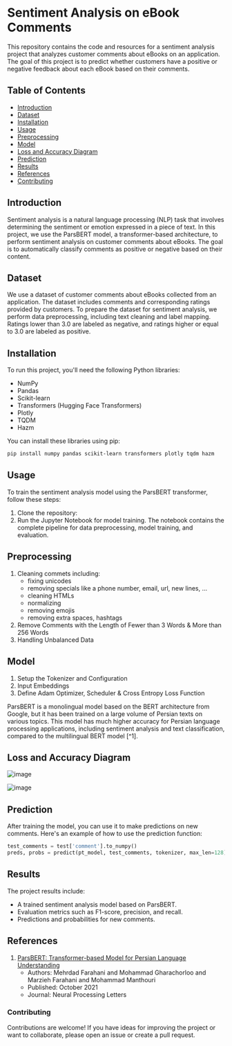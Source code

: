 # Sentiment Analysis on eBook Comments

This repository contains the code and resources for a sentiment analysis project that analyzes customer comments about eBooks on an application. The goal of this project is to predict whether customers have a positive or negative feedback about each eBook based on their comments.

## Table of Contents
- [Introduction](#introduction)
- [Dataset](#dataset)
- [Installation](#installation)
- [Usage](#usage)
- [Preprocessing](#preprocessing)
- [Model](#model)
- [Loss and Accuracy Diagram](#loss-and-accuracy-diagram)
- [Prediction](#prediction)
- [Results](#results)
- [References](#references)
- [Contributing](#contributing)

  
## Introduction

Sentiment analysis is a natural language processing (NLP) task that involves determining the sentiment or emotion expressed in a piece of text. In this project, we use the ParsBERT model, a transformer-based architecture, to perform sentiment analysis on customer comments about eBooks. The goal is to automatically classify comments as positive or negative based on their content.

## Dataset

We use a dataset of customer comments about eBooks collected from an application. The dataset includes comments and corresponding ratings provided by customers. To prepare the dataset for sentiment analysis, we perform data preprocessing, including text cleaning and label mapping. Ratings lower than 3.0 are labeled as negative, and ratings higher or equal to 3.0 are labeled as positive.

## Installation

To run this project, you'll need the following Python libraries:

- NumPy
- Pandas
- Scikit-learn
- Transformers (Hugging Face Transformers)
- Plotly
- TQDM
- Hazm

You can install these libraries using pip:

```bash
pip install numpy pandas scikit-learn transformers plotly tqdm hazm
```

## Usage

To train the sentiment analysis model using the ParsBERT transformer, follow these steps:

1. Clone the repository:
2. Run the Jupyter Notebook for model training. The notebook contains the complete pipeline for data preprocessing, model training, and evaluation.

## Preprocessing

1. Cleaning commets including:
   - fixing unicodes
   - removing specials like a phone number, email, url, new lines, ...
   - cleaning HTMLs
   - normalizing
   - removing emojis
   - removing extra spaces, hashtags
2. Remove Comments with the Length of Fewer than 3 Words & More than 256 Words
3. Handling Unbalanced Data

## Model

1. Setup the Tokenizer and Configuration
2. Input Embeddings
3. Define Adam Optimizer, Scheduler & Cross Entropy Loss Function

ParsBERT is a monolingual model based on the BERT architecture from Google, but it has been trained on a large volume of Persian texts on various topics. This model has much higher accuracy for Persian language processing applications, including sentiment analysis and text classification, compared to the multilingual BERT model [^1].

## Loss and Accuracy Diagram

![image](https://github.com/zkhotanlou/Ebook_Comments_Sentiment_Analysis/assets/84021970/5c1fef5d-1126-4d49-9792-60354156940a)

![image](https://github.com/zkhotanlou/Ebook_Comments_Sentiment_Analysis/assets/84021970/9af9f577-70fe-4f25-8cd2-5804fa1be489)

## Prediction

After training the model, you can use it to make predictions on new comments. Here's an example of how to use the prediction function:
```python
test_comments = test['comment'].to_numpy()
preds, probs = predict(pt_model, test_comments, tokenizer, max_len=128)
```

## Results

The project results include:
- A trained sentiment analysis model based on ParsBERT.
- Evaluation metrics such as F1-score, precision, and recall.
- Predictions and probabilities for new comments.

## References

1. [ParsBERT: Transformer-based Model for Persian Language Understanding]([https://example.com/parsbert-paper](https://doi.org/10.1007%2Fs11063-021-10528-4))
   - Authors: Mehrdad Farahani and Mohammad Gharachorloo and Marzieh Farahani and Mohammad Manthouri
   - Published: October 2021
   - Journal: Neural Processing Letters

### Contributing

Contributions are welcome! If you have ideas for improving the project or want to collaborate, please open an issue or create a pull request.

